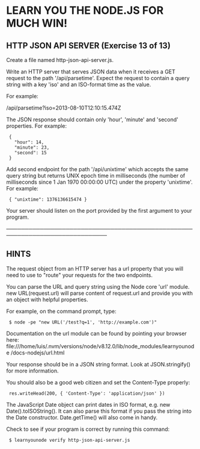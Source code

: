 # LEARN YOU THE NODE.JS FOR MUCH WIN!

 ## HTTP JSON API SERVER (Exercise 13 of 13)

  Create a file named http-json-api-server.js.

  Write an HTTP server that serves JSON data when it receives a GET request
  to the path '/api/parsetime'. Expect the request to contain a query string
  with a key 'iso' and an ISO-format time as the value.

  For example:

  /api/parsetime?iso=2013-08-10T12:10:15.474Z

  The JSON response should contain only 'hour', 'minute' and 'second'
  properties. For example:

     {
       "hour": 14,
       "minute": 23,
       "second": 15
     }

  Add second endpoint for the path '/api/unixtime' which accepts the same
  query string but returns UNIX epoch time in milliseconds (the number of
  milliseconds since 1 Jan 1970 00:00:00 UTC) under the property 'unixtime'.
  For example:

     { "unixtime": 1376136615474 }

  Your server should listen on the port provided by the first argument to
  your program.

 ─────────────────────────────────────────────────────────────────────────────

 ## HINTS

  The request object from an HTTP server has a url property that you will
  need to use to "route" your requests for the two endpoints.

  You can parse the URL and query string using the Node core 'url' module.
  new URL(request.url) will parse content of request.url and provide you
  with an object with helpful properties.

  For example, on the command prompt, type:

     $ node -pe "new URL('/test?q=1', 'http://example.com')"

  Documentation on the url module can be found by pointing your browser
  here:
  file:///home/luis/.nvm/versions/node/v8.12.0/lib/node_modules/learnyounode
  /docs-nodejs/url.html

  Your response should be in a JSON string format. Look at JSON.stringify()
  for more information.

  You should also be a good web citizen and set the Content-Type properly:

     res.writeHead(200, { 'Content-Type': 'application/json' })

  The JavaScript Date object can print dates in ISO format, e.g. new
  Date().toISOString(). It can also parse this format if you pass the string
  into the Date constructor. Date.getTime() will also come in handy.

  Check to see if your program is correct by running this command:

     $ learnyounode verify http-json-api-server.js

